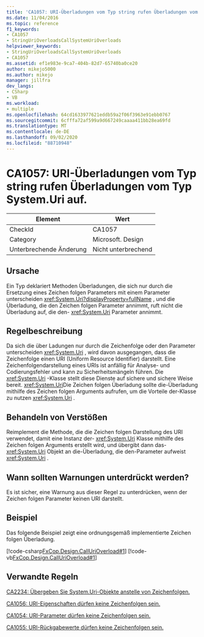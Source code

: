 ```yaml
---
title: 'CA1057: URI-Überladungen vom Typ string rufen Überladungen vom Typ System.Uri auf.'
ms.date: 11/04/2016
ms.topic: reference
f1_keywords:
- CA1057
- StringUriOverloadsCallSystemUriOverloads
helpviewer_keywords:
- StringUriOverloadsCallSystemUriOverloads
- CA1057
ms.assetid: ef1e983e-9ca7-404b-82d7-65740ba0ce20
author: mikejo5000
ms.author: mikejo
manager: jillfra
dev_langs:
- CSharp
- VB
ms.workload:
- multiple
ms.openlocfilehash: 64cd1633977621eddb59a2f06f3963e91ebb0767
ms.sourcegitcommit: 6cfffa72af599a9d667249caaaa411bb28ea69fd
ms.translationtype: MT
ms.contentlocale: de-DE
ms.lasthandoff: 09/02/2020
ms.locfileid: "88710948"
---
```

# <a name="ca1057-string-uri-overloads-call-systemuri-overloads"></a>CA1057: URI-Überladungen vom Typ string rufen Überladungen vom Typ System.Uri auf.

|Element|Wert|
|-|-|
|CheckId|CA1057|
|Category|Microsoft. Design|
|Unterbrechende Änderung|Nicht unterbrechend|

## <a name="cause"></a>Ursache

Ein Typ deklariert Methoden Überladungen, die sich nur durch die Ersetzung eines Zeichen folgen Parameters mit einem Parameter unterscheiden <xref:System.Uri?displayProperty=fullName> , und die Überladung, die den Zeichen folgen Parameter annimmt, ruft nicht die Überladung auf, die den- <xref:System.Uri> Parameter annimmt.

## <a name="rule-description"></a>Regelbeschreibung
Da sich die über Ladungen nur durch die Zeichenfolge oder den Parameter unterscheiden <xref:System.Uri> , wird davon ausgegangen, dass die Zeichenfolge einen URI (Uniform Resource Identifier) darstellt. Eine Zeichenfolgendarstellung eines URIs ist anfällig für Analyse- und Codierungsfehler und kann zu Sicherheitsmängeln führen. Die <xref:System.Uri> -Klasse stellt diese Dienste auf sichere und sichere Weise bereit. <xref:System.Uri>Die Zeichen folgen Überladung sollte die-Überladung mithilfe des Zeichen folgen Arguments aufrufen, um die Vorteile der-Klasse zu nutzen <xref:System.Uri> .

## <a name="how-to-fix-violations"></a>Behandeln von Verstößen
Reimplement die Methode, die die Zeichen folgen Darstellung des URI verwendet, damit eine Instanz der- <xref:System.Uri> Klasse mithilfe des Zeichen folgen Arguments erstellt wird, und übergibt dann das- <xref:System.Uri> Objekt an die-Überladung, die den-Parameter aufweist <xref:System.Uri> .

## <a name="when-to-suppress-warnings"></a>Wann sollten Warnungen unterdrückt werden?
Es ist sicher, eine Warnung aus dieser Regel zu unterdrücken, wenn der Zeichen folgen Parameter keinen URI darstellt.

## <a name="example"></a>Beispiel
Das folgende Beispiel zeigt eine ordnungsgemäß implementierte Zeichen folgen Überladung.

[!code-csharp[FxCop.Design.CallUriOverload#1](../code-quality/codesnippet/CSharp/ca1057-string-uri-overloads-call-system-uri-overloads_1.cs)]
[!code-vb[FxCop.Design.CallUriOverload#1](../code-quality/codesnippet/VisualBasic/ca1057-string-uri-overloads-call-system-uri-overloads_1.vb)]

## <a name="related-rules"></a>Verwandte Regeln
[CA2234: Übergeben Sie System.Uri-Objekte anstelle von Zeichenfolgen.](../code-quality/ca2234.md)

[CA1056: URI-Eigenschaften dürfen keine Zeichenfolgen sein.](../code-quality/ca1056.md)

[CA1054: URI-Parameter dürfen keine Zeichenfolgen sein.](../code-quality/ca1054.md)

[CA1055: URI-Rückgabewerte dürfen keine Zeichenfolgen sein.](../code-quality/ca1055.md)
